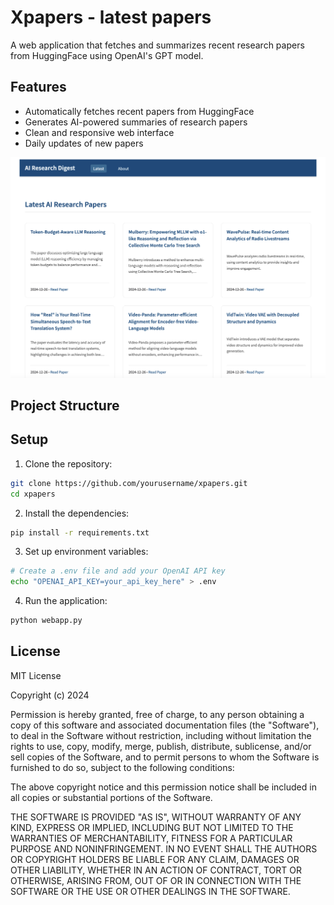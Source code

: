 # Xpapers - latest papers


A web application that fetches and summarizes recent research papers from HuggingFace using OpenAI's GPT model.

## Features

- Automatically fetches recent papers from HuggingFace
- Generates AI-powered summaries of research papers
- Clean and responsive web interface
- Daily updates of new papers

![XPapers Interface](xpapers.png)

## Project Structure

## Setup

1. Clone the repository:
```bash
git clone https://github.com/yourusername/xpapers.git
cd xpapers
```

2. Install the dependencies:
```bash
pip install -r requirements.txt
```

3. Set up environment variables:
```bash
# Create a .env file and add your OpenAI API key
echo "OPENAI_API_KEY=your_api_key_here" > .env
```

4. Run the application:
```bash
python webapp.py
```

## License

MIT License

Copyright (c) 2024

Permission is hereby granted, free of charge, to any person obtaining a copy
of this software and associated documentation files (the "Software"), to deal
in the Software without restriction, including without limitation the rights
to use, copy, modify, merge, publish, distribute, sublicense, and/or sell
copies of the Software, and to permit persons to whom the Software is
furnished to do so, subject to the following conditions:

The above copyright notice and this permission notice shall be included in all
copies or substantial portions of the Software.

THE SOFTWARE IS PROVIDED "AS IS", WITHOUT WARRANTY OF ANY KIND, EXPRESS OR
IMPLIED, INCLUDING BUT NOT LIMITED TO THE WARRANTIES OF MERCHANTABILITY,
FITNESS FOR A PARTICULAR PURPOSE AND NONINFRINGEMENT. IN NO EVENT SHALL THE
AUTHORS OR COPYRIGHT HOLDERS BE LIABLE FOR ANY CLAIM, DAMAGES OR OTHER
LIABILITY, WHETHER IN AN ACTION OF CONTRACT, TORT OR OTHERWISE, ARISING FROM,
OUT OF OR IN CONNECTION WITH THE SOFTWARE OR THE USE OR OTHER DEALINGS IN THE
SOFTWARE.

